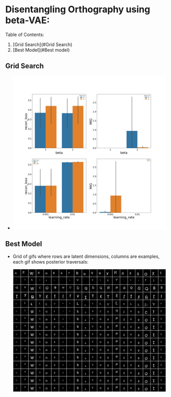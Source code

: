 # Disentangling Orthography using beta-VAE:

Table of Contents:
1. [Grid Search](#Grid Search)
2. [Best Model](#Best model)

## Grid Search
*
    ![grid_search](figures/grid_search_results.png)
## Best Model
* Grid of gifs where rows are latent dimensions, columns are examples, each gif shows posterior traversals:

    ![grid_posteriors](results/betaB_dletters_beta_2_latent_size_32_batch_size_64_learning_rate_0.001/posterior_traversals.gif)
